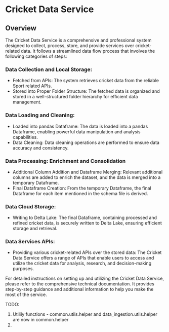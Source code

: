 # Cricket Data Service

## Overview
The Cricket Data Service is a comprehensive and professional system designed to collect, process, store, and provide services over cricket-related data. It follows a streamlined data flow process that involves the following categories of steps:

### Data Collection and Local Storage:
- Fetched from APIs: The system retrieves cricket data from the reliable Sport related APIs.
- Stored into Proper Folder Structure: The fetched data is organized and stored in a well-structured folder hierarchy for efficient data management.
### Data Loading and Cleaning:
- Loaded into pandas Dataframe: The data is loaded into a pandas Dataframe, enabling powerful data manipulation and analysis capabilities.
- Data Cleaning: Data cleaning operations are performed to ensure data accuracy and consistency.
### Data Processing: Enrichment and Consolidation
- Additional Column Addition and Dataframe Merging: Relevant additional columns are added to enrich the dataset, and the data is merged into a temporary Dataframe.
- Final Dataframe Creation: From the temporary Dataframe, the final Dataframe for each item mentioned in the schema file is derived.
### Data Cloud Storage:
- Writing to Delta Lake: The final Dataframe, containing processed and refined cricket data, is securely written to Delta Lake, ensuring efficient storage and retrieval.
### Data Services APIs:
- Providing various cricket-related APIs over the stored data: The Cricket Data Service offers a range of APIs that enable users to access and utilize the cricket data for analysis, research, and decision-making purposes.

For detailed instructions on setting up and utilizing the Cricket Data Service, please refer to the comprehensive technical documentation. It provides step-by-step guidance and additional information to help you make the most of the service.


TODO: 

1. Utilily functions - common.utils.helper and data_ingestion.utils.helper are now in common.helper
2. 
    